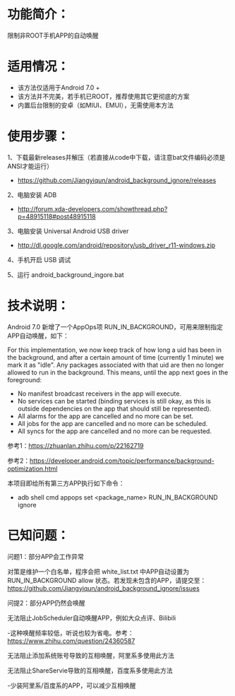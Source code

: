 # 功能简介：
限制非ROOT手机APP的自动唤醒

# 适用情况：
- 该方法仅适用于Android 7.0 +
- 该方法并不完美，若手机已ROOT，推荐使用其它更彻底的方案
- 内置后台限制的安卓（如MIUI、EMUI），无需使用本方法

# 使用步骤：

1、下载最新releases并解压（若直接从code中下载，请注意bat文件编码必须是ANSI才能运行）

- https://github.com/Jiangyiqun/android_background_ignore/releases

2、电脑安装 ADB

- http://forum.xda-developers.com/showthread.php?p=48915118#post48915118

3、电脑安装 Universal Android USB driver

- http://dl.google.com/android/repository/usb_driver_r11-windows.zip

4、手机开启 USB 调试 

5、运行 android_background_ingore.bat

# 技术说明：
Android 7.0 新增了一个AppOps项 RUN_IN_BACKGROUND，可用来限制指定APP自动唤醒，如下：

For this implementation, we now keep track of how long a uid has
been in the background, and after a certain amount of time
(currently 1 minute) we mark it as "idle".  Any packages associated
with that uid are then no longer allowed to run in the background.
This means, until the app next goes in the foreground:

- No manifest broadcast receivers in the app will execute.
- No services can be started (binding services is still okay,
  as this is outside dependencies on the app that should still
  be represented).
- All alarms for the app are cancelled and no more can be set.
- All jobs for the app are cancelled and no more can be scheduled.
- All syncs for the app are cancelled and no more can be requested.

参考1：https://zhuanlan.zhihu.com/p/22162719

参考2：https://developer.android.com/topic/performance/background-optimization.html

本项目即给所有第三方APP执行如下命令：
- adb shell cmd appops set <package_name> RUN_IN_BACKGROUND ignore

# 已知问题：

问题1：部分APP会工作异常

对策是维护一个白名单，程序会把 white_list.txt 中APP自动设置为 RUN_IN_BACKGROUND allow 状态。若发现未包含的APP，请提交至：https://github.com/Jiangyiqun/android_background_ignore/issues

问提2：部分APP仍然会唤醒

无法阻止JobScheduler自动唤醒APP，例如大众点评、Bilibili

-这种唤醒频率较低，听说也较为省电。参考：https://www.zhihu.com/question/24360587

无法阻止添加系统账号导致的互相唤醒，阿里系多使用此方法

无法阻止ShareServie导致的互相唤醒，百度系多使用此方法

-少装阿里系/百度系的APP，可以减少互相唤醒
